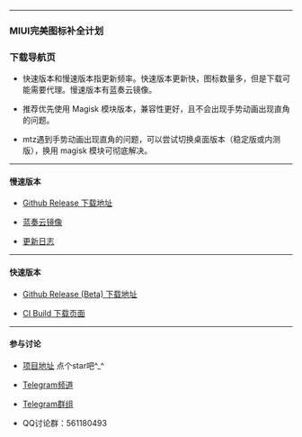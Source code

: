 
---

### MIUI完美图标补全计划

### 下载导航页

- 快速版本和慢速版本指更新频率。快速版本更新快，图标数量多，但是下载可能需要代理。慢速版本有蓝奏云镜像。

- 推荐优先使用 Magisk 模块版本，兼容性更好，且不会出现手势动画出现直角的问题。

- mtz遇到手势动画出现直角的问题，可以尝试切换桌面版本（稳定版或内测版），换用 magisk 模块可彻底解决。

---

#### 慢速版本

- [Github Release 下载地址](https://github.com.cnpmjs.org/pzcn/MIUI-Adapted-Icons-Complement-Project/releases/latest)

- [蓝奏云镜像](https://pedroz.lanzous.com/b06xxglhc)

- [更新日志](https://iconsx.tech/miuichangelog.ini)

---

#### 快速版本

- [Github Release (Beta) 下载地址](https://github.com.cnpmjs.org/pzcn/MIUI-Adapted-Icons-Complement-Project/releases/tag/beta)

- [CI Build 下载页面](ci.html)

---

#### 参与讨论

- [项目地址](https://github.com.cnpmjs.org/pzcn/MIUI-Adapted-Icons-Complement-Project/)  点个star吧^_^

- [Telegram频道](https://t.me/miuiicons)

- [Telegram群组](https://t.me/miui_icons_dev)

- QQ讨论群：561180493
